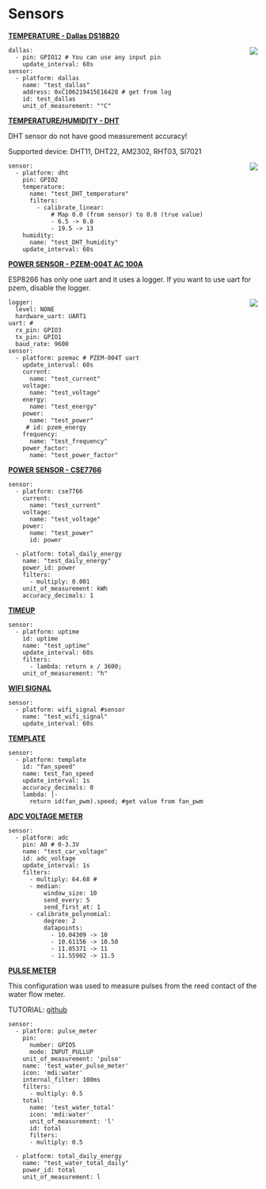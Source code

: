 # Sensors

[**TEMPERATURE - Dallas DS18B20**](https://esphome.io/components/sensor/dallas.html)

<img align="right" src="https://github.com/peca2345/ESPHome-code-examples/blob/main/images/sensors/DA18B20.png?raw=true">

```
dallas: 
  - pin: GPIO12 # You can use any input pin
    update_interval: 60s
sensor:    
  - platform: dallas 
    name: "test_dallas"
    address: 0xC106219415E16428 # get from log
    id: test_dallas
    unit_of_measurement: "°C" 
```

[**TEMPERATURE/HUMIDITY - DHT**](https://esphome.io/components/sensor/dht.html)

DHT sensor do not have good measurement accuracy!

Supported device: DHT11, DHT22, AM2302, RHT03, SI7021 

<img align="right" src="https://github.com/peca2345/ESPHome-code-examples/blob/main/images/sensors/DHT.png?raw=true">

```
sensor:
  - platform: dht
    pin: GPIO2
    temperature:
      name: "test_DHT_temperature"
      filters:
        - calibrate_linear:
            # Map 0.0 (from sensor) to 0.0 (true value)
            - 6.5 -> 0.0
            - 19.5 -> 13
    humidity:
      name: "test_DHT_humidity"
    update_interval: 60s
```

[**POWER SENSOR - PZEM-004T AC 100A**](https://esphome.io/components/sensor/pzemac.html)

ESP8266 has only one uart and it uses a logger.
If you want to use uart for pzem, disable the logger.

<img align="right" src="https://github.com/peca2345/ESPHome-code-examples/blob/main/images/sensors/pzem-004t-100A.png?raw=true">

```
logger:
  level: NONE
  hardware_uart: UART1
uart: # 
  rx_pin: GPIO3
  tx_pin: GPIO1
  baud_rate: 9600
sensor:
  - platform: pzemac # PZEM-004T uart
    update_interval: 60s
    current:
      name: "test_current"
    voltage:
      name: "test_voltage"
    energy:
      name: "test_energy"
    power:
      name: "test_power"
     # id: pzem_energy
    frequency:
      name: "test_frequency"
    power_factor:
      name: "test_power_factor"
```

[**POWER SENSOR - CSE7766**](https://esphome.io/components/sensor/cse7766.html)

```
sensor:
  - platform: cse7766
    current:
      name: "test_current"
    voltage:
      name: "test_voltage"
    power:
      name: "test_power"
      id: power

  - platform: total_daily_energy
    name: "test_daily_energy"
    power_id: power 
    filters:
      - multiply: 0.001
    unit_of_measurement: kWh
    accuracy_decimals: 1 
```   

[**TIMEUP**](https://esphome.io/components/sensor/uptime.html)

```
sensor:  
  - platform: uptime
    id: uptime
    name: "test_uptime"
    update_interval: 60s
    filters:
      - lambda: return x / 3600;
    unit_of_measurement: "h"
```

[**WIFI SIGNAL**](https://esphome.io/components/sensor/wifi_signal.html)

```
sensor:  
  - platform: wifi_signal #sensor
    name: "test_wifi_signal"
    update_interval: 60s     
```

[**TEMPLATE**](https://esphome.io/components/sensor/template.html)

```
sensor:  
  - platform: template 
    id: "fan_speed"
    name: test_fan_speed
    update_interval: 1s
    accuracy_decimals: 0
    lambda: |-
      return id(fan_pwm).speed; #get value from fan_pwm
```

[**ADC VOLTAGE METER**](https://esphome.io/components/sensor/adc.html)

```
sensor:
  - platform: adc
    pin: A0 # 0-3.3V
    name: "test_car_voltage"
    id: adc_voltage
    update_interval: 1s
    filters:
      - multiply: 64.68 #
      - median:
          window_size: 10
          send_every: 5
          send_first_at: 1
      - calibrate_polynomial:
          degree: 2
          datapoints:
            - 10.04309 -> 10
            - 10.61156 -> 10.50
            - 11.05371 -> 11
            - 11.55902 -> 11.5
```   

[**PULSE METER**](https://esphome.io/components/sensor/pulse_meter.html)

This configuration was used to measure pulses from the reed contact of the water flow meter.

TUTORIAL: [github](https://esphome.io/components/sensor/pulse_meter.html)

```
sensor:
  - platform: pulse_meter
    pin:
      number: GPIO5
      mode: INPUT_PULLUP
    unit_of_measurement: 'pulse'
    name: 'test_water_pulse_meter'
    icon: 'mdi:water'
    internal_filter: 100ms
    filters:
      - multiply: 0.5
    total:
      name: 'test_water_total'
      icon: 'mdi:water'
      unit_of_measurement: 'l'
      id: total
      filters:
      - multiply: 0.5

  - platform: total_daily_energy
    name: "test_water_total_daily"
    power_id: total  
    unit_of_measurement: l
```   
